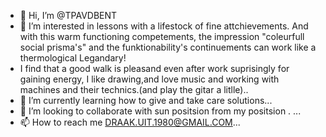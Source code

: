 - 👋 Hi, I’m @TPAVDBENT
- 👀 I’m interested in lessons with a lifestock of fine attchievements.  And with this warm functioning competements, the impression "coleurfull social prisma's" and the funktionability's continuements can work like a thermological Legandary!
- I find that a good walk is pleasand even after work suprisingly for gaining energy, I like drawing,and love music and working with machines and their technics.(and play the gitar a litlle)..
- 🌱 I’m currently learning how to give and take care solutions...
- 💞️ I’m looking to collaborate with sun positsion from my positsion . ...
- 📫 How to reach me DRAAK.UIT.1980@GMAIL.COM...

<!---
TPAVDBENT/TPAVDBENT is a ✨ special ✨ repository because its `README.md` (this file) appears on your GitHub profile.
You can click the Preview link to take a look at your changes.
--->

